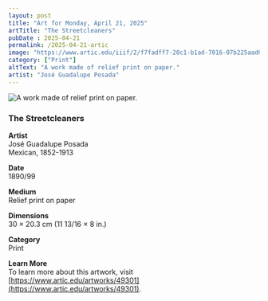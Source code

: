 ```yaml
---
layout: post
title: "Art for Monday, April 21, 2025"
artTitle: "The Streetcleaners"
pubDate : 2025-04-21
permalink: /2025-04-21-artic
image: "https://www.artic.edu/iiif/2/f7fadff7-20c1-b1ad-7016-07b225aad0c9/full/1686,/0/default.jpg"
category: ["Print"]
altText: "A work made of relief print on paper."
artist: "José Guadalupe Posada"
---
```

 
<img src='https://www.artic.edu/iiif/2/f7fadff7-20c1-b1ad-7016-07b225aad0c9/full/1686,/0/default.jpg' alt='A work made of relief print on paper.' style='border-radius=5px'> 
 
### The Streetcleaners
 
**Artist**<br>
José Guadalupe Posada<br>
Mexican, 1852-1913
 
**Date**<br>
1890/99
 
**Medium**<br>
Relief print on paper
 
**Dimensions**<br>
30 × 20.3 cm (11 13/16 × 8 in.)
 
**Category**<br>
Print
 
**Learn More**<br>
To learn more about this artwork, visit [https://www.artic.edu/artworks/49301](https://www.artic.edu/artworks/49301).